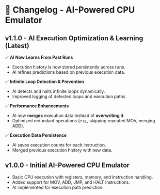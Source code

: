 # **🚀 Changelog - AI-Powered CPU Emulator**  
## **v1.1.0 - AI Execution Optimization & Learning (Latest)**
✅ **AI Now Learns From Past Runs**  
- Execution history is now stored persistently across runs.  
- AI refines predictions based on previous execution data.  

✅ **Infinite Loop Detection & Prevention**  
- AI detects and halts infinite loops dynamically.  
- Improved logging of detected loops and execution paths.  

✅ **Performance Enhancements**  
- AI now **merges** execution data instead of **overwriting it**.  
- Optimized redundant operations (e.g., skipping repeated MOV, merging ADD).  

✅ **Execution Data Persistence**  
- AI saves execution counts for each instruction.  
- Merged previous execution history with new data.  

## **v1.0.0 - Initial AI-Powered CPU Emulator**  
- Basic CPU execution with registers, memory, and instruction handling.  
- Added support for MOV, ADD, JMP, and HALT instructions.  
- AI implemented for execution path prediction.  


